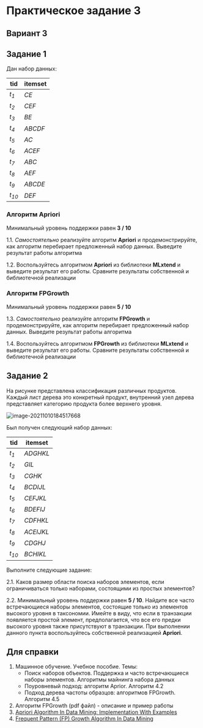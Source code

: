 # Практическое задание 3
## Вариант 3
## Задание 1 

Дан набор данных:

| tid              | itemset |
| ---------------- | ------- |
| *t<sub>1</sub>*  | *CE*    |
| *t<sub>2</sub>*  | *CEF*    |
| *t<sub>3</sub>*  | *BE*    |
| *t<sub>4</sub>*  | *ABCDF*    |
| *t<sub>5</sub>*  | *AC*    |
| *t<sub>6</sub>*  | *ACEF*    |
| *t<sub>7</sub>*  | *ABC*    |
| *t<sub>8</sub>*  | *AEF*    |
| *t<sub>9</sub>*  | *ABCDE*   |
| *t<sub>10</sub>* | *DEF*   |

### Алгоритм Apriori

Минимальный уровень поддержки равен **3 / 10** 

1.1. *Самостоятельно* реализуйте алгоритм **Apriori** и продемонстрируйте, как алгоритм перебирает предложенный набор данных. Выведите результат работы алгоритма

1.2. Воспользуйтесь алгоритмом **Apriori** из библиотеки **MLxtend** и выведите результат его работы. Сравните результаты собственной и библиотечной реализации

### Алгоритм FPGrowth

Минимальный уровень поддержки равен **5 / 10**

1.3.  *Самостоятельно* реализуйте алгоритм **FPGrowth** и продемонстрируйте, как алгоритм перебирает предложенный набор данных. Выведите результат работы алгоритма

1.4. Воспользуйтесь алгоритмом **FPGrowth** из библиотеки **MLxtend** и выведите результат его работы. Сравните результаты собственной и библиотечной реализации


## Задание 2
На рисунке представлена классификация различных продуктов. Каждый лист дерева это конкретный продукт, внутренний узел дерева представляет категорию продукта более верхнего уровня.

![image-20211010184517668](n3_3_1.png)

Был получен следующий набор данных:

| tid  | itemset |
| ---- | ------- |
| *t<sub>1</sub>*  | *ADGHKL*    |
| *t<sub>2</sub>*  | *GIL*    |
| *t<sub>3</sub>*  | *CGHK*    |
| *t<sub>4</sub>*  | *BCDIJL*    |
| *t<sub>5</sub>*  | *CEFJKL*    |
| *t<sub>6</sub>*  | *BDEFIJ*    |
| *t<sub>7</sub>*  | *CDFHKL*    |
| *t<sub>8</sub>*  | *ACEIJKL*    |
| *t<sub>9</sub>*  | *CDGHJ*   |
| *t<sub>10</sub>* | *BCHIKL*   |

Выполните следующие задание:

2.1. Каков размер области поиска наборов элементов, если ограничиваться только наборами, состоящими из простых элементов?

2.2. Минимальный уровень поддержки равен **5 / 10**. Найдите все часто встречающиеся наборы элементов, состоящие только из элементов высокого уровня в таксономии. Имейте в виду, что если в транзакции появляется простой элемент, предполагается, что все его предки высокого уровня также присутствуют в транзакции. При выполнении данного пункта воспользуйтесь собственной реализацией **Apriori**.

## Для справки

1. Машинное обучение. Учебное пособие. Темы: 
   - Поиск наборов объектов. Поддержка и часто встречающиеся наборы элементов. Алгоритмы майнинга набора данных
   - Поуровневый подход: алгоритм Aprior. Алгоритм 4.2
   - Подход дерева частоты образцов: алгоритмов FPGrowth. Алгоритм 4.5
2. Алгоритм FPGrowth (pdf файл) - описание и пример работы
3. [Apriori Algorithm In Data Mining: Implementation With Examples](https://www.softwaretestinghelp.com/apriori-algorithm/)
4. [Frequent Pattern (FP) Growth Algorithm In Data Mining](https://www.softwaretestinghelp.com/fp-growth-algorithm-data-mining/)

